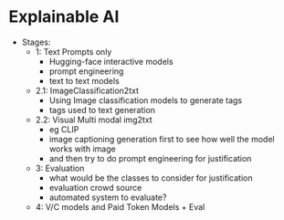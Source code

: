 # Explainable AI

- Stages:
	- 1: Text Prompts only 
		- Hugging-face interactive models
		- prompt engineering
        - text to text models  
    - 2.1: ImageClassification2txt
        - Using Image classification models to generate tags
        - tags used to text generation
	- 2.2: Visual Multi modal img2txt
		- eg CLIP 
		- image captioning generation first to see how well the model works with image
		- and then try to do prompt engineering for justification
	- 3: Evaluation 
		- what would be the classes to consider for justification 
		- evaluation crowd source
		- automated system to evaluate?
	- 4: V/C models and Paid Token Models + Eval 

